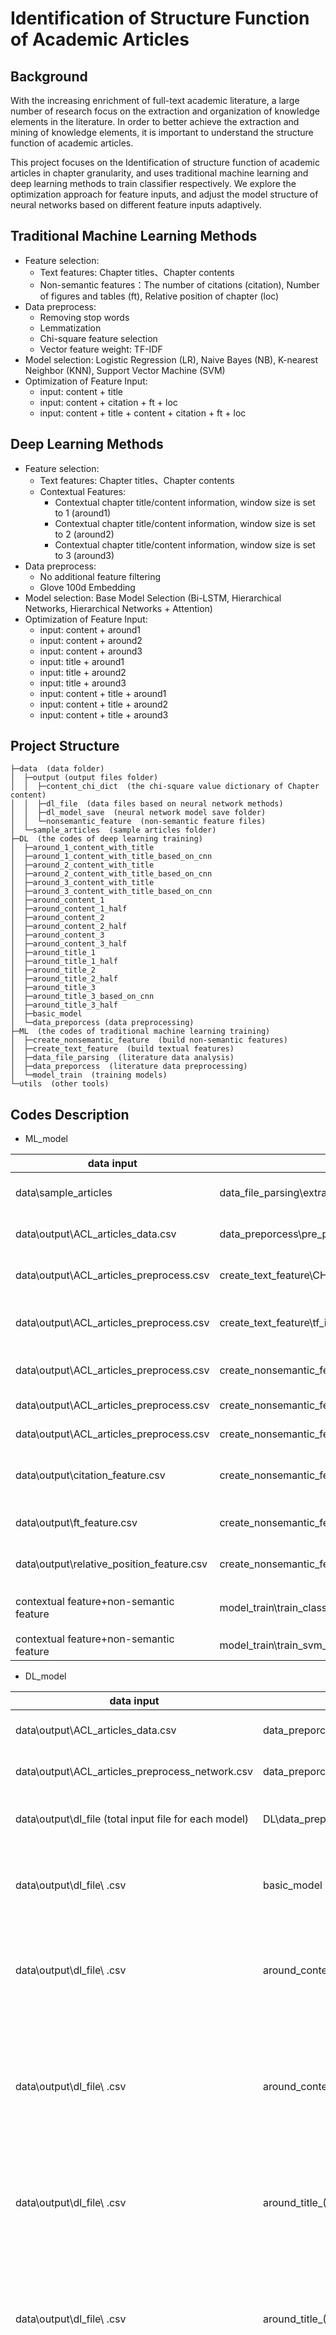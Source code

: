 # Identification of Structure Function of Academic Articles

## Background
With the increasing enrichment of full-text academic literature, a large number of research focus on the extraction and organization of knowledge elements in the literature. In order to better achieve the extraction and mining of knowledge elements, it is important to understand the structure function of academic articles.

  This project focuses on the Identification of structure function of academic articles in chapter granularity, and uses traditional machine learning and deep learning methods to train classifier respectively. We explore the optimization approach for feature inputs, and adjust the model structure of neural networks based on different feature inputs adaptively.

## Traditional Machine Learning Methods
* Feature selection: 
  * Text features: Chapter titles、Chapter contents
  * Non-semantic features：The number of citations (citation), Number of figures and tables (ft), Relative position of chapter (loc)
* Data preprocess: 
  * Removing stop words
  * Lemmatization
  * Chi-square feature selection
  * Vector feature weight: TF-IDF
* Model selection: Logistic Regression (LR), Naive Bayes (NB), K-nearest Neighbor (KNN), Support Vector Machine (SVM)
* Optimization of Feature Input: 
  * input: content + title
  * input: content + citation + ft + loc
  * input: content + title + content + citation + ft + loc

## Deep Learning Methods
* Feature selection:
  * Text features: Chapter titles、Chapter contents
  * Contextual Features:
    * Contextual chapter title/content information, window size is set to 1 (around1)
    * Contextual chapter title/content information, window size is set to 2 (around2)
    * Contextual chapter title/content information, window size is set to 3 (around3)
* Data preprocess: 
  * No additional feature filtering
  * Glove 100d Embedding
* Model selection: Base Model Selection (Bi-LSTM, Hierarchical Networks, Hierarchical Networks + Attention)
* Optimization of Feature Input: 
  * input: content + around1
  * input: content + around2
  * input: content + around3
  * input: title + around1
  * input: title + around2
  * input: title + around3
  * input: content + title + around1
  * input: content + title + around2
  * input: content + title + around3

## Project Structure
    ├─data  (data folder)
    │  ├─output (output files folder)
    │  │  ├─content_chi_dict  (the chi-square value dictionary of Chapter content)
    │  │  ├─dl_file  (data files based on neural network methods)
    │  │  ├─dl_model_save  (neural network model save folder)
    │  │  └─nonsemantic_feature  (non-semantic feature files)
    │  └─sample_articles  (sample articles folder)
    ├─DL  (the codes of deep learning training)
    │  ├─around_1_content_with_title
    │  ├─around_1_content_with_title_based_on_cnn
    │  ├─around_2_content_with_title
    │  ├─around_2_content_with_title_based_on_cnn
    │  ├─around_3_content_with_title
    │  ├─around_3_content_with_title_based_on_cnn
    │  ├─around_content_1
    │  ├─around_content_1_half
    │  ├─around_content_2
    │  ├─around_content_2_half
    │  ├─around_content_3
    │  ├─around_content_3_half
    │  ├─around_title_1
    │  ├─around_title_1_half
    │  ├─around_title_2
    │  ├─around_title_2_half
    │  ├─around_title_3
    │  ├─around_title_3_based_on_cnn
    │  ├─around_title_3_half
    │  ├─basic_model
    │  └─data_preporcess (data preprocessing)
    ├─ML  (the codes of traditional machine learning training)
    │  ├─create_nonsemantic_feature  (build non-semantic features)
    │  ├─create_text_feature  (build textual features)
    │  ├─data_file_parsing  (literature data analysis)
    │  ├─data_preporcess  (literature data preprocessing)
    │  └─model_train  (training models)
    └─utils  (other tools)

## Codes Description
* ML_model

<style>
table th:first-of-type {
	width: 100px;
}
</style>

data input  | code files | data output | description
 ----- | ----- | ----- | -----
data\sample_articles  | data_file_parsing\extract_section_info.py | data\output\ACL_articles_data.csv | extracting the information of articles
data\output\ACL_articles_data.csv  | data_preporcess\pre_process.py | data\output\ACL_articles_preprocess.csv | preprocessing text information
data\output\ACL_articles_preprocess.csv | create_text_feature\CHI_calculate.py | data\output\CHI-40%-new.txt | acquiring chi-square value dictionary
data\output\ACL_articles_preprocess.csv  | create_text_feature\tf_idf_calculate.py | data\output\tfidf-vector-content.csv | acquiring text vectors of chapter content
data\output\ACL_articles_preprocess.csv  | create_nonsemantic_feature\citation_feature.py | data\output\citation_feature.csv | acquiring the feature of citation
data\output\ACL_articles_preprocess.csv  | create_nonsemantic_feature\ft_feature.py | data\output\ft_feature.csv | acquiring the feature of ft
data\output\ACL_articles_preprocess.csv  | create_nonsemantic_feature\relative_position_feature.py | data\output\relative_position_feature.csv | acquiring the feature of loc
data\output\citation_feature.csv  | create_nonsemantic_feature\create_random.py | data\output\nonsemantic_feature\citation-100.csv | generating feature vectors of citation
data\output\ft_feature.csv  | create_nonsemantic_feature\create_random.py | data\output\nonsemantic_feature\ft-100.csv | generating feature vectors of ft
data\output\relative_position_feature.csv  | create_nonsemantic_feature\create_random.py | data\output\nonsemantic_feature\loc-100.csv | generating feature vectors of loc
contextual feature+non-semantic feature | model_train\train_classifier.py | \ | training model(LR、NB、KNN)
contextual feature+non-semantic feature  | model_train\train_svm_classifier.py | \ | training model(SVM)

* DL_model

data input  | code files | data output | description
 ----- | ----- | ----- | -----
data\output\ACL_articles_data.csv  | data_preporcess\pre_process_network.py | data\output\ACL_articles_preprocess_network.csv | preprocessing text information
data\output\ACL_articles_preprocess_network.csv  | data_preporcess\create_around_data.py | data\output\dl_file (Input data of deep learning models) | generating total input file(.csv)
data\output\dl_file (total input file for each model) | DL\data_preporcess\split_data.py | data\output\dl_file (training validing and testing files) | generating data files after data division(.csv)
data\output\dl_file\\ .csv  | basic_model | model.pkl | base neural network model training (Bi-LSTM, HAN, HAN+Attention, CNN)
data\output\dl_file\\ .csv  | around_content_(1/2/3) | model.pkl | based on chapter content, fusing contextual information with different window sizes
data\output\dl_file\\ .csv  | around_content_(1/2/3)_half | model.pkl | based on chapter content, fusing contextual information with different window sizes (forward chapters or backward chapters)
data\output\dl_file\\ .csv  | around_title_(1/2/3) | model.pkl | based on chapter title, fusing contextual information with different window sizes
data\output\dl_file\\ .csv  | around_title_(1/2/3)_half | model.pkl | based on chapter title, fusing contextual information with different window sizes (forward chapters or backward chapters)
data\output\dl_file\\ .csv  | around_title_3_based_on_cnn | model.pkl | based on the chapter title, the fusion window size of contextual information is set to 3, and the cnn model is adopted as the fusion model
data\output\dl_file\\ .csv  | around_(1/2/3)_content_with_title | model.pkl | based on chapter title and content，fusing contextual information with different window sizes
data\output\dl_file\\ .csv  | around_(1/2/3)_content_with_title_based_on_cnn | model.pkl | based on chapter title and content，fusing contextual information with different window sizes, and the cnn model is adopted as the fusion model

## Operating Environment
* python==3.8.10
* pytorch==1.9.0
* cuda==10.0.130
* cudatoolkit==10.2.89
* libsvm==3.25
* scikit-learn==0.24.2
* nltk==3.6.2
* prefetch-generator==1.0.1

## Operating Instructions
* glove 100d Link https://pan.baidu.com/s/1zcgfnqTl5uElMvUh6tYg_A (ybse) After downloading, put the file in the fold (data\output\dl_file).
* Run train_classifier.py, the default is the LR model, you can change the model by setting the classifier parameter in line 116, and the training result defaults to five-fold cross-validation.
* In all the code folders of the neural network, train_me.py is the model training script, apply_model.py is the model testing script, please run separately, and the generated model is saved in data\output\dl_model_save.
* All scripts should be run in the folder where it is located.
* Note when running the ML\create_text_feature\tf_idf_calculate.py script, you need to refer to https://blog.csdn.net/weixin_30711917/article/details/95900602 to make a simple modification to the text.py script in site-packages\sklearn\feature_extraction to ensure correct string slicing when using the TfidfVectorizer function.

## Citation
Please cite the following paper if you use this codes and dataset in your work.

>Bowen Ma, Chengzhi Zhang, Yuzhuo Wang, Sanhong Deng. Enhancing Identification of Structure Function of Academic Articles Using Contextual Information. Scientometrics, 2022, 127(2): 885–925. [[doi]](https://doi.org/10.1007/s11192-021-04225-1)  [[arXiv]](http://arxiv.org/abs/2111.14110)
